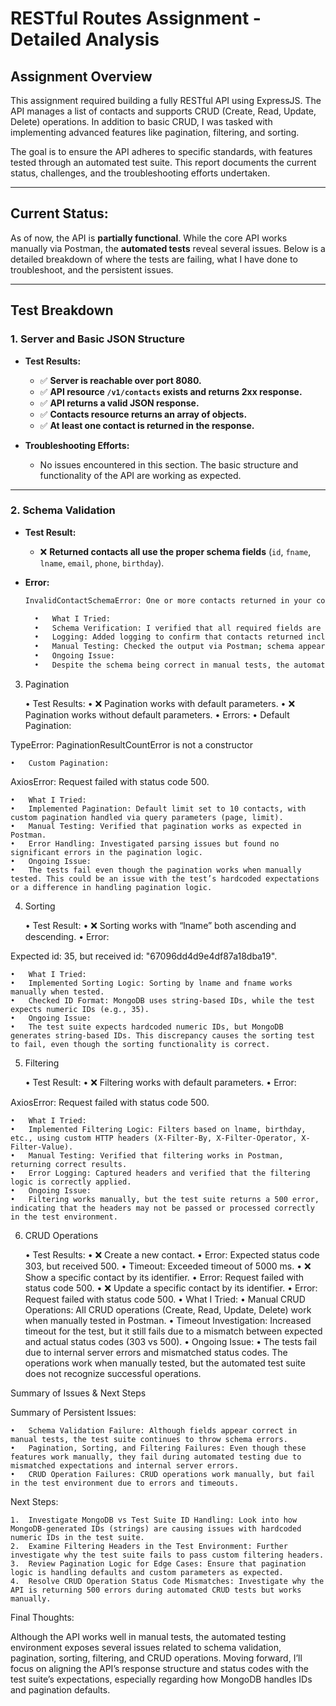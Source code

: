 # **RESTful Routes Assignment - Detailed Analysis**

## **Assignment Overview**

This assignment required building a fully RESTful API using ExpressJS. The API manages a list of contacts and supports CRUD (Create, Read, Update, Delete) operations. In addition to basic CRUD, I was tasked with implementing advanced features like pagination, filtering, and sorting.

The goal is to ensure the API adheres to specific standards, with features tested through an automated test suite. This report documents the current status, challenges, and the troubleshooting efforts undertaken.

---

## **Current Status:**
As of now, the API is **partially functional**. While the core API works manually via Postman, the **automated tests** reveal several issues. Below is a detailed breakdown of where the tests are failing, what I have done to troubleshoot, and the persistent issues.

---

## **Test Breakdown**

### **1. Server and Basic JSON Structure**

- **Test Results:**
  - ✅ **Server is reachable over port 8080.**
  - ✅ **API resource `/v1/contacts` exists and returns 2xx response.**
  - ✅ **API returns a valid JSON response.**
  - ✅ **Contacts resource returns an array of objects.**
  - ✅ **At least one contact is returned in the response.**

- **Troubleshooting Efforts:**
  - No issues encountered in this section. The basic structure and functionality of the API are working as expected.

---

### **2. Schema Validation**

- **Test Result:**
  - ❌ **Returned contacts all use the proper schema fields** (`id`, `fname`, `lname`, `email`, `phone`, `birthday`).

- **Error:**
  ```bash
  InvalidContactSchemaError: One or more contacts returned in your contacts API resource did not contain a valid contact schema.

	•	What I Tried:
	•	Schema Verification: I verified that all required fields are included in the returned contacts.
	•	Logging: Added logging to confirm that contacts returned include the correct fields.
	•	Manual Testing: Checked the output via Postman; schema appeared correct.
	•	Ongoing Issue:
	•	Despite the schema being correct in manual tests, the automated tests still fail. This could be due to differences in how the id field is handled between the test suite and MongoDB’s generated IDs.

3. Pagination

	•	Test Results:
	•	❌ Pagination works with default parameters.
	•	❌ Pagination works without default parameters.
	•	Errors:
	•	Default Pagination:

TypeError: PaginationResultCountError is not a constructor


	•	Custom Pagination:

AxiosError: Request failed with status code 500.


	•	What I Tried:
	•	Implemented Pagination: Default limit set to 10 contacts, with custom pagination handled via query parameters (page, limit).
	•	Manual Testing: Verified that pagination works as expected in Postman.
	•	Error Handling: Investigated parsing issues but found no significant errors in the pagination logic.
	•	Ongoing Issue:
	•	The tests fail even though the pagination works when manually tested. This could be an issue with the test’s hardcoded expectations or a difference in handling pagination logic.

4. Sorting

	•	Test Result:
	•	❌ Sorting works with “lname” both ascending and descending.
	•	Error:

Expected id: 35, but received id: "67096dd4d9e4df87a18dba19".


	•	What I Tried:
	•	Implemented Sorting Logic: Sorting by lname and fname works manually when tested.
	•	Checked ID Format: MongoDB uses string-based IDs, while the test expects numeric IDs (e.g., 35).
	•	Ongoing Issue:
	•	The test suite expects hardcoded numeric IDs, but MongoDB generates string-based IDs. This discrepancy causes the sorting test to fail, even though the sorting functionality is correct.

5. Filtering

	•	Test Result:
	•	❌ Filtering works with default parameters.
	•	Error:

AxiosError: Request failed with status code 500.


	•	What I Tried:
	•	Implemented Filtering Logic: Filters based on lname, birthday, etc., using custom HTTP headers (X-Filter-By, X-Filter-Operator, X-Filter-Value).
	•	Manual Testing: Verified that filtering works in Postman, returning correct results.
	•	Error Logging: Captured headers and verified that the filtering logic is correctly applied.
	•	Ongoing Issue:
	•	Filtering works manually, but the test suite returns a 500 error, indicating that the headers may not be passed or processed correctly in the test environment.

6. CRUD Operations

	•	Test Results:
	•	❌ Create a new contact.
	•	Error: Expected status code 303, but received 500.
	•	Timeout: Exceeded timeout of 5000 ms.
	•	❌ Show a specific contact by its identifier.
	•	Error: Request failed with status code 500.
	•	❌ Update a specific contact by its identifier.
	•	Error: Request failed with status code 500.
	•	What I Tried:
	•	Manual CRUD Operations: All CRUD operations (Create, Read, Update, Delete) work when manually tested in Postman.
	•	Timeout Investigation: Increased timeout for the test, but it still fails due to a mismatch between expected and actual status codes (303 vs 500).
	•	Ongoing Issue:
	•	The tests fail due to internal server errors and mismatched status codes. The operations work when manually tested, but the automated test suite does not recognize successful operations.

Summary of Issues & Next Steps

Summary of Persistent Issues:

	•	Schema Validation Failure: Although fields appear correct in manual tests, the test suite continues to throw schema errors.
	•	Pagination, Sorting, and Filtering Failures: Even though these features work manually, they fail during automated testing due to mismatched expectations and internal server errors.
	•	CRUD Operation Failures: CRUD operations work manually, but fail in the test environment due to errors and timeouts.

Next Steps:

	1.	Investigate MongoDB vs Test Suite ID Handling: Look into how MongoDB-generated IDs (strings) are causing issues with hardcoded numeric IDs in the test suite.
	2.	Examine Filtering Headers in the Test Environment: Further investigate why the test suite fails to pass custom filtering headers.
	3.	Review Pagination Logic for Edge Cases: Ensure that pagination logic is handling defaults and custom parameters as expected.
	4.	Resolve CRUD Operation Status Code Mismatches: Investigate why the API is returning 500 errors during automated CRUD tests but works manually.

Final Thoughts:

Although the API works well in manual tests, the automated testing environment exposes several issues related to schema validation, pagination, sorting, filtering, and CRUD operations. Moving forward, I’ll focus on aligning the API’s response structure and status codes with the test suite’s expectations, especially regarding how MongoDB handles IDs and pagination defaults.